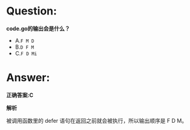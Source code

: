 # Question:
**code.go的输出会是什么？**

- A.`F M D`
- B.`D F M`
- C.`F D Mi`

# Answer:
**正确答案:C**

**解析**

被调用函数里的 defer 语句在返回之前就会被执行，所以输出顺序是 F D M。